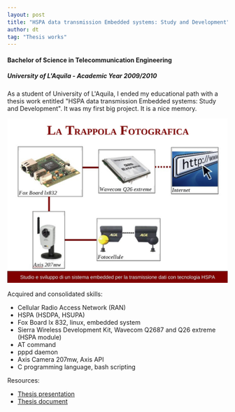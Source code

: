 ```yaml
---
layout: post
title: "HSPA data transmission Embedded systems: Study and Development"
author: dt
tag: "Thesis works"
---
```

#### Bachelor of Science in Telecommunication Engineering
##### University of L'Aquila - Academic Year 2009/2010

As a student of University of L'Aquila, I ended my educational path with a thesis work entitled "HSPA data transmission Embedded systems: Study and Development". 
It was my first big project. It is a nice memory. 

<img src="/assets/img/2010-07-27-univaq-bachelor_thesis.jpg" class="img-fluid" alt="Thesis workflow image">

Acquired and consolidated skills:
* Cellular Radio Access Network (RAN)
* HSPA (HSDPA, HSUPA)
* Fox Board lx 832, linux, embedded system
* Sierra Wireless Development Kit, Wavecom Q2687 and Q26 extreme (HSPA module)
* AT command
* pppd daemon
* Axis Camera 207mw, Axis API
* C programming language, bash scripting

Resources:
* [Thesis presentation](/assets/pdf/2010-07-27-univaq-bachelor_thesis-presentation.pdf)
* [Thesis document](/assets/pdf/2010-07-27-univaq-bachelor_thesis.pdf)